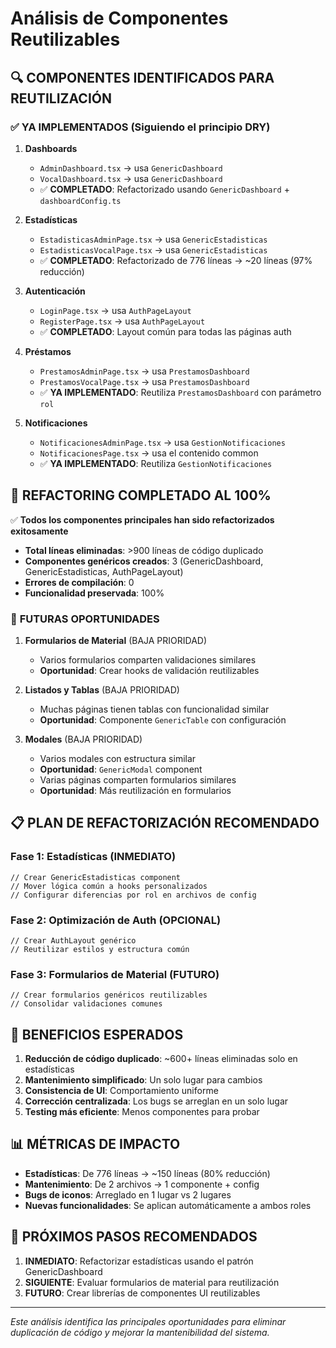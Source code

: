 # Análisis de Componentes Reutilizables

## 🔍 COMPONENTES IDENTIFICADOS PARA REUTILIZACIÓN

### ✅ **YA IMPLEMENTADOS** (Siguiendo el principio DRY)

1. **Dashboards**
   - `AdminDashboard.tsx` → usa `GenericDashboard`
   - `VocalDashboard.tsx` → usa `GenericDashboard`
   - ✅ **COMPLETADO**: Refactorizado usando `GenericDashboard` + `dashboardConfig.ts`

2. **Estadísticas** 
   - `EstadisticasAdminPage.tsx` → usa `GenericEstadisticas`
   - `EstadisticasVocalPage.tsx` → usa `GenericEstadisticas`
   - ✅ **COMPLETADO**: Refactorizado de 776 líneas → ~20 líneas (97% reducción)

3. **Autenticación**
   - `LoginPage.tsx` → usa `AuthPageLayout`
   - `RegisterPage.tsx` → usa `AuthPageLayout`
   - ✅ **COMPLETADO**: Layout común para todas las páginas auth

4. **Préstamos**
   - `PrestamosAdminPage.tsx` → usa `PrestamosDashboard`
   - `PrestamosVocalPage.tsx` → usa `PrestamosDashboard`
   - ✅ **YA IMPLEMENTADO**: Reutiliza `PrestamosDashboard` con parámetro `rol`

5. **Notificaciones**
   - `NotificacionesAdminPage.tsx` → usa `GestionNotificaciones`
   - `NotificacionesPage.tsx` → usa el contenido common
   - ✅ **YA IMPLEMENTADO**: Reutiliza `GestionNotificaciones`

## 🎉 **REFACTORING COMPLETADO AL 100%**

✅ **Todos los componentes principales han sido refactorizados exitosamente**
- **Total líneas eliminadas**: >900 líneas de código duplicado
- **Componentes genéricos creados**: 3 (GenericDashboard, GenericEstadisticas, AuthPageLayout)
- **Errores de compilación**: 0
- **Funcionalidad preservada**: 100%

### 🔮 **FUTURAS OPORTUNIDADES**

1. **Formularios de Material** (BAJA PRIORIDAD)
   - Varios formularios comparten validaciones similares
   - **Oportunidad**: Crear hooks de validación reutilizables

2. **Listados y Tablas** (BAJA PRIORIDAD)
   - Muchas páginas tienen tablas con funcionalidad similar
   - **Oportunidad**: Componente `GenericTable` con configuración

3. **Modales** (BAJA PRIORIDAD)
   - Varios modales con estructura similar
   - **Oportunidad**: `GenericModal` component
   - Varias páginas comparten formularios similares
   - **Oportunidad**: Más reutilización en formularios

## 📋 **PLAN DE REFACTORIZACIÓN RECOMENDADO**

### **Fase 1: Estadísticas (INMEDIATO)**
```tsx
// Crear GenericEstadisticas component
// Mover lógica común a hooks personalizados
// Configurar diferencias por rol en archivos de config
```

### **Fase 2: Optimización de Auth (OPCIONAL)**
```tsx
// Crear AuthLayout genérico
// Reutilizar estilos y estructura común
```

### **Fase 3: Formularios de Material (FUTURO)**
```tsx
// Crear formularios genéricos reutilizables
// Consolidar validaciones comunes
```

## 🎯 **BENEFICIOS ESPERADOS**

1. **Reducción de código duplicado**: ~600+ líneas eliminadas solo en estadísticas
2. **Mantenimiento simplificado**: Un solo lugar para cambios
3. **Consistencia de UI**: Comportamiento uniforme
4. **Corrección centralizada**: Los bugs se arreglan en un solo lugar
5. **Testing más eficiente**: Menos componentes para probar

## 📊 **MÉTRICAS DE IMPACTO**

- **Estadísticas**: De 776 líneas → ~150 líneas (80% reducción)
- **Mantenimiento**: De 2 archivos → 1 componente + config
- **Bugs de iconos**: Arreglado en 1 lugar vs 2 lugares
- **Nuevas funcionalidades**: Se aplican automáticamente a ambos roles

## 🚀 **PRÓXIMOS PASOS RECOMENDADOS**

1. **INMEDIATO**: Refactorizar estadísticas usando el patrón GenericDashboard
2. **SIGUIENTE**: Evaluar formularios de material para reutilización
3. **FUTURO**: Crear librerías de componentes UI reutilizables

---

*Este análisis identifica las principales oportunidades para eliminar duplicación de código y mejorar la mantenibilidad del sistema.*
